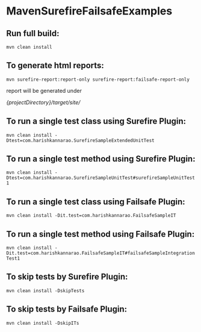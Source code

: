 # MavenSurefireFailsafeExamples

Run full build:
---
`mvn clean install`

To generate html reports:
---
`mvn surefire-report:report-only surefire-report:failsafe-report-only`

report will be generated under

_{projectDirectory}/target/site/_

To run a single test class using Surefire Plugin:
---
`mvn clean install -Dtest=com.harishkannarao.SurefireSampleExtendedUnitTest`

To run a single test method using Surefire Plugin:
---
`mvn clean install -Dtest=com.harishkannarao.SurefireSampleUnitTest#surefireSampleUnitTest1`

To run a single test class using Failsafe Plugin:
---
`mvn clean install -Dit.test=com.harishkannarao.FailsafeSampleIT`

To run a single test method using Failsafe Plugin:
---
`mvn clean install -Dit.test=com.harishkannarao.FailsafeSampleIT#failsafeSampleIntegrationTest1`

To skip tests by Surefire Plugin:
---
`mvn clean install -DskipTests`

To skip tests by Failsafe Plugin:
---
`mvn clean install -DskipITs`
